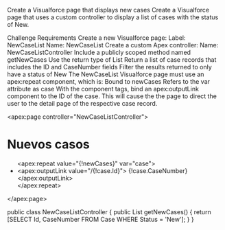 Create a Visualforce page that displays new cases
Create a Visualforce page that uses a custom controller to display a list of cases with the status of New.

Challenge Requirements
Create a new Visualforce page:
Label: NewCaseList
Name: NewCaseList
Create a custom Apex controller:
Name: NewCaseListController
Include a publicly scoped method named getNewCases
Use the return type of List<Case>
Return a list of case records that includes the ID and CaseNumber fields
Filter the results returned to only have a status of New
The NewCaseList Visualforce page must use an apex:repeat component, which is:
Bound to newCases
Refers to the var attribute as case
With the component tags, bind an apex:outputLink component to the ID of the case. This will cause the the page to direct the user to the detail page of the respective case record. 

<apex:page controller="NewCaseListController">
    <h1>Nuevos casos</h1>
    <ul>
        <apex:repeat value="{!newCases}" var="case">
            <li>
                <apex:outputLink value="/{!case.Id}">
                    {!case.CaseNumber}
                </apex:outputLink>
            </li>
        </apex:repeat>
    </ul>
</apex:page>


public class NewCaseListController {
    public List<Case> getNewCases() {
        return [SELECT Id, CaseNumber FROM Case WHERE Status = 'New'];
    }
}
